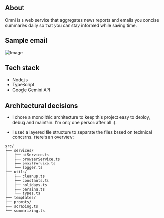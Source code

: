 ## About

Omni is a web service that aggregates news reports and emails you concise summaries daily so that you can stay informed while saving time.

## Sample email

![Image](https://github.com/user-attachments/assets/b88a7402-6fbd-458d-8eab-24ced5f43ec9)

## Tech stack

- Node.js
- TypeScript
- Google Gemini API

## Architectural decisions

- I chose a monolithic architecture to keep this project easy to deploy, debug and maintain. I'm only one person after all :).

- I used a layered file structure to separate the files based on technical concerns. Here's an overview:

```
src/
├── services/
│   ├── aiService.ts
│   ├── browserService.ts
│   ├── emailService.ts
│   └── logger.ts
├── utils/
│   ├── cleanup.ts
│   ├── constants.ts
│   ├── holidays.ts
│   ├── parsing.ts
│   └── types.ts
├── templates/
├── prompts/
├── scraping.ts
└── summarizing.ts
```
